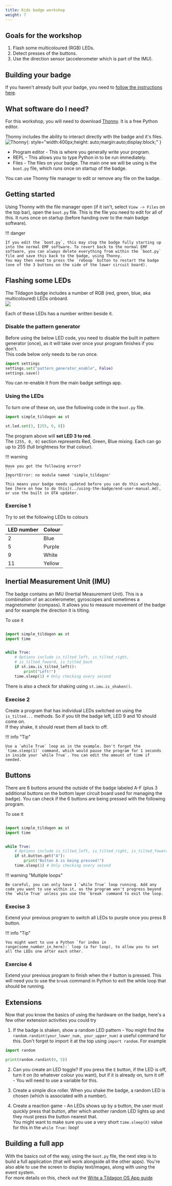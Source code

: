 ```yaml
---
title: Kids badge workshop
weight: 7
---
```


## Goals for the workshop
1. Flash some multicoloured (RGB) LEDs.
2. Detect presses of the buttons.
3. Use the direction sensor (accelerometer which is part of the IMU).

## Building your badge
If you haven't already built your badge, you need to [follow the instructions here](../using-the-badge/end-user-manual.md).

## What software do I need?
For this workshop, you will need to download [Thonny](https://thonny.org/). It is a free Python editor.
   
Thonny includes the ability to interact directly with the badge and it's files.
![Thonny](../images/simple_tildagon_workshop/thonny.jpg){: style="width:400px;height: auto;margin:auto;display:block;" }

- Program editor - This is where you generally write your program.
- REPL - This allows you to type Python in to be run immediately.
- Files - The files on your badge. The main one we will be using is the `boot.py` file, which runs once on startup of the badge.   

You can use Thonny file manager to edit or remove any file on the badge.   

## Getting started
Using Thonny with the file manager open (if it isn't, select `View -> Files` on the top bar), open the `boot.py` file. This is the file you need to edit for all of this. It runs once on startup (before handing over to the main badge software).   

!!! danger

    If you edit the `boot.py`, this may stop the badge fully starting up into the normal EMF software. To revert back to the normal EMF software, you can always delete everything from within the `boot.py` file and save this back to the badge, using Thonny.   
    You may then need to press the `reboop` button to restart the badge (one of the 3 buttons on the side of the lower circuit board).   

## Flashing some LEDs
The Tildagon badge includes a number of RGB (red, green, blue, aka multicoloured) LEDs onboard.   
![](../images/badge-photos/badge-in-the-dark.jpg)

Each of these LEDs has a number written beside it.

### Disable the pattern generator

Before using the below LED code, you need to disable the built in pattern generator (once), as it will take over once your program finishes if you don't.    
This code below only needs to be run once.   
```python
import settings
settings.set("pattern_generator_enable", False)
settings.save()
```
You can re-enable it from the main badge settings app.

### Using the LEDs

To turn one of these on, use the following code in the `boot.py` file.   
```python
import simple_tildagon as st

st.led.set(3, [255, 0, 0])
```
The program above will **set LED 3 to red**.    
The `[255, 0, 0]` section represents Red, Green, Blue mixing. Each can go up to 255 (full brightness for that colour).   

!!! warning

    Have you got the following error?
    ```
    ImportError: no module named 'simple_tildagon'
    ```
    This means your badge needs updated before you can do this workshop. See [here on how to do this](../using-the-badge/end-user-manual.md), or use the built in OTA updater.   

### Exercise 1
Try to set the following LEDs to colours

| LED number | Colour |
|------------|--------|
| 2          | Blue   |
| 5          | Purple |
| 9          | White  |
| 11         | Yellow |


## Inertial Measurement Unit (IMU)
The badge contains an IMU (Inertial Measurement Unit). This is a combination of an accelerometer, gyroscopes and sometimes a magnetometer (compass). It allows you to measure movement of the badge and for example the direction it is tilting.   

To use it
```python

import simple_tildagon as st
import time


while True:
    # Options include is_tilted_left, is_tilted_right,
    # is_tilted_foward, is_tilted_back
    if st.imu.is_tilted_left():
        print("Left!")
    time.sleep(1) # Only checking every second
```

There is also a check for shaking using `st.imu.is_shaken()`.

### Execise 2
Create a program that has individual LEDs switched on using the `is_tilted...`  methods. So if you tilt the badge left, LED 9 and 10 should come on.    
If they shake, it should reset them all back to off.   

!!! info "Tip"

    Use a `while True` loop as in the example. Don't forget the `time.sleep(1)` command, which would pause the program for 1 seconds in inside your `while True`. You can edit the amount of time if needed.  


## Buttons
There are 6 buttons around the outside of the badge labeled A-F (plus 3 additional buttons on the bottom layer circuit board used for managing the badge). You can check if the 6 buttons are being pressed with the following program.   

To use it
```python

import simple_tildagon as st
import time


while True:
    # Options include is_tilted_left, is_tilted_right, is_tilted_foward, is_tilted_back
    if st.button.get("A"):
        print("Button A is being pressed!")
    time.sleep(1) # Only checking every second
```

!!! warning "Multiple loops"

    Be careful, you can only have 1 `while True` loop running. Add any code you want to use within it, as the program won't progress beyond the `while True` unless you use the `break` command to exit the loop.

### Execise 3
Extend your previous program to switch all LEDs to purple once you press B button.  

!!! info "Tip"

    You might want to use a Python `for index in range(some_number_in_here):` loop (a for loop), to allow you to set all the LEDs one after each other.

### Exercise 4
Extend your previous program to finish when the `F` button is pressed. This will need you to use the `break` command in Python to exit the while loop that should be running.


## Extensions
Now that you know the basics of using the hardware on the badge, here's a few other extension activities you could try

1. If the badge is shaken, show a random LED pattern - You might find the `random.randint(your_lower_num, your_upper_num)` a useful command for this. Don't forget to import it at the top using `import random`.
For example
```python
import random

print(random.randint(0, 5))
```
2. Can you create an LED toggle? If you press the `E` button, if the LED is off, turn it on (to whatever colour you want), but if it is already on, turn it off - You will need to use a variable for this.   

3. Create a simple dice roller. When you shake the badge, a random LED is chosen (which is associated with a number).

4. Create a reaction game - An LEDs shows up by a button, the user must quickly press that button, after which another random LED lights up and they must press the button nearest that.   
You might want to make sure you use a very short `time.sleep(X)` value for this in the `while True:` loop!


## Building a full app
With the basics out of the way, using the `boot.py` file, the next step is to build a full application (that will work alongside all the other apps). You're also able to use the screen to display text/images, along with using the event system.     
For more details on this, check out the [Write a  Tildagon OS App guide](../tildagon-apps/development.md)
